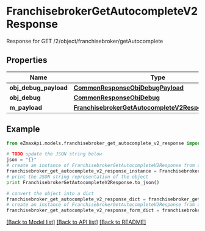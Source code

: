 # FranchisebrokerGetAutocompleteV2Response

Response for GET /2/object/franchisebroker/getAutocomplete

## Properties

Name | Type | Description | Notes
------------ | ------------- | ------------- | -------------
**obj_debug_payload** | [**CommonResponseObjDebugPayload**](CommonResponseObjDebugPayload.md) |  | 
**obj_debug** | [**CommonResponseObjDebug**](CommonResponseObjDebug.md) |  | [optional] 
**m_payload** | [**FranchisebrokerGetAutocompleteV2ResponseMPayload**](FranchisebrokerGetAutocompleteV2ResponseMPayload.md) |  | 

## Example

```python
from eZmaxApi.models.franchisebroker_get_autocomplete_v2_response import FranchisebrokerGetAutocompleteV2Response

# TODO update the JSON string below
json = "{}"
# create an instance of FranchisebrokerGetAutocompleteV2Response from a JSON string
franchisebroker_get_autocomplete_v2_response_instance = FranchisebrokerGetAutocompleteV2Response.from_json(json)
# print the JSON string representation of the object
print FranchisebrokerGetAutocompleteV2Response.to_json()

# convert the object into a dict
franchisebroker_get_autocomplete_v2_response_dict = franchisebroker_get_autocomplete_v2_response_instance.to_dict()
# create an instance of FranchisebrokerGetAutocompleteV2Response from a dict
franchisebroker_get_autocomplete_v2_response_form_dict = franchisebroker_get_autocomplete_v2_response.from_dict(franchisebroker_get_autocomplete_v2_response_dict)
```
[[Back to Model list]](../README.md#documentation-for-models) [[Back to API list]](../README.md#documentation-for-api-endpoints) [[Back to README]](../README.md)


